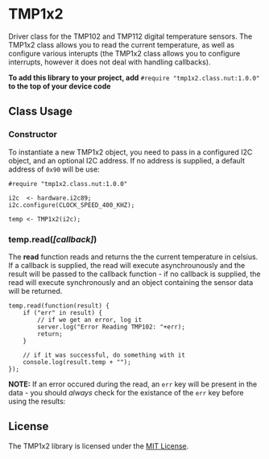 # TMP1x2

Driver class for the TMP102 and TMP112 digital temperature sensors. The TMP1x2 class allows you to read the current temperature, as well as configure various interupts (the TMP1x2 class allows you to configure interrupts, however it does not deal with handling callbacks).

**To add this library to your project, add** `#require "tmp1x2.class.nut:1.0.0"` **to the top of your device code**

## Class Usage

### Constructor

To instantiate a new TMP1x2 object, you need to pass in a configured I2C object, and an optional I2C address. If no address is supplied, a default address of ```0x90``` will be use:

```squirrel
#require "tmp1x2.class.nut:1.0.0"

i2c  <- hardware.i2c89;
i2c.configure(CLOCK_SPEED_400_KHZ);

temp <- TMP1x2(i2c);
```

### temp.read(*[callback]*)

The **read** function reads and returns the the current temperature in celsius. If a callback is supplied, the read will execute asynchrounously and the result will be passed to the callback function - if no callback is supplied, the read will execute synchronously and an object containing the sensor data will be returned.

```squirrel
temp.read(function(result) {
    if ("err" in result) {
        // if we get an error, log it
        server.log("Error Reading TMP102: "+err);
        return;
    }

    // if it was successful, do something with it
    console.log(result.temp + "");
});
```

**NOTE:** If an error occured during the read, an ```err``` key will be present in the data - you should *always* check for the existance of the ```err``` key before using the results:


## License

The TMP1x2 library is licensed under the [MIT License](./LICENSE).
